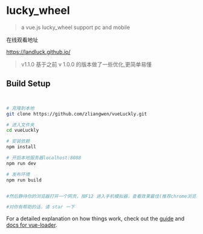 # lucky_wheel

>  a vue.js lucky_wheel support pc and mobile


在线观看地址


https://landluck.github.io/ 


> v1.1.0 基于之前 v 1.0.0 的版本做了一些优化,更简单易懂

## Build Setup

``` bash


# 克隆到本地
git clone https://github.com/zliangwen/vueLuckly.git

# 进入文件夹
cd vueLuckly

# 安装依赖
npm install

# 开启本地服务器localhost:8088
npm run dev

# 发布环境
npm run build


#然后静待你的浏览器打开一个网页，按F12 进入手机模拟器，查看效果最佳(推荐chrome浏览器，前端开发者的必备)

#对你有帮助的话，请 star 一下
```

For a detailed explanation on how things work, check out the [guide](http://vuejs-templates.github.io/webpack/) and [docs for vue-loader](http://vuejs.github.io/vue-loader).







